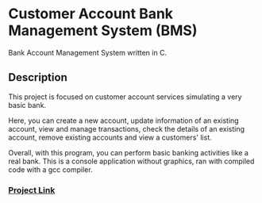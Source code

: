 # Customer Account Bank Management System (BMS)
 Bank Account Management System written in C.
## Description
This project is focused on customer account services simulating a very basic bank.

Here, you can create a new account, update information of an existing account, view and manage transactions, check the details of an existing account, remove existing accounts and view a customers' list.

Overall, with this program, you can perform basic banking activities like a real bank. This is a console application without graphics, ran with compiled code with a gcc compiler.

### [Project Link]()